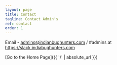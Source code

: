 ```yaml
---
layout: page
title: Contact
tagline: Contact Admin's
ref: contact
order: 1
---
```


Email - admins@indianbughunters.com / #admins at https://slack.indiabughunters.com

[Go to the Home Page]({{ '/' | absolute_url }})
